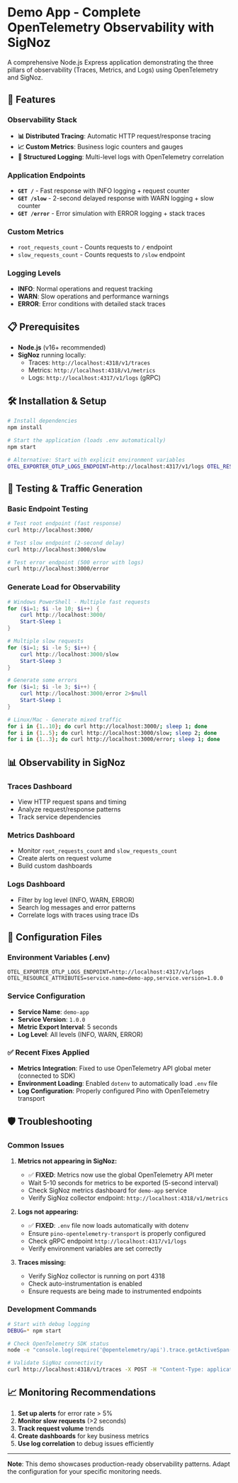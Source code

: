 # Demo App - Complete OpenTelemetry Observability with SigNoz

A comprehensive Node.js Express application demonstrating the three pillars of observability (Traces, Metrics, and Logs) using OpenTelemetry and SigNoz.

## 🚀 Features

### **Observability Stack**
- **📊 Distributed Tracing**: Automatic HTTP request/response tracing
- **📈 Custom Metrics**: Business logic counters and gauges  
- **📝 Structured Logging**: Multi-level logs with OpenTelemetry correlation

### **Application Endpoints**
- **`GET /`** - Fast response with INFO logging + request counter
- **`GET /slow`** - 2-second delayed response with WARN logging + slow counter
- **`GET /error`** - Error simulation with ERROR logging + stack traces

### **Custom Metrics**
- `root_requests_count` - Counts requests to `/` endpoint
- `slow_requests_count` - Counts requests to `/slow` endpoint

### **Logging Levels**
- **INFO**: Normal operations and request tracking
- **WARN**: Slow operations and performance warnings  
- **ERROR**: Error conditions with detailed stack traces

## 📋 Prerequisites

- **Node.js** (v16+ recommended)
- **SigNoz** running locally:
  - Traces: `http://localhost:4318/v1/traces`
  - Metrics: `http://localhost:4318/v1/metrics`  
  - Logs: `http://localhost:4317/v1/logs` (gRPC)

## 🛠️ Installation & Setup

```bash
# Install dependencies
npm install

# Start the application (loads .env automatically)
npm start

# Alternative: Start with explicit environment variables
OTEL_EXPORTER_OTLP_LOGS_ENDPOINT=http://localhost:4317/v1/logs OTEL_RESOURCE_ATTRIBUTES="service.name=demo-app,service.version=1.0.0" npm start
```

## 🧪 Testing & Traffic Generation

### **Basic Endpoint Testing**
```bash
# Test root endpoint (fast response)
curl http://localhost:3000/

# Test slow endpoint (2-second delay)
curl http://localhost:3000/slow

# Test error endpoint (500 error with logs)
curl http://localhost:3000/error
```

### **Generate Load for Observability**
```powershell
# Windows PowerShell - Multiple fast requests
for ($i=1; $i -le 10; $i++) { 
    curl http://localhost:3000/
    Start-Sleep 1 
}

# Multiple slow requests
for ($i=1; $i -le 5; $i++) { 
    curl http://localhost:3000/slow
    Start-Sleep 3 
}

# Generate some errors
for ($i=1; $i -le 3; $i++) { 
    curl http://localhost:3000/error 2>$null
    Start-Sleep 1 
}
```

```bash
# Linux/Mac - Generate mixed traffic
for i in {1..10}; do curl http://localhost:3000/; sleep 1; done
for i in {1..5}; do curl http://localhost:3000/slow; sleep 2; done  
for i in {1..3}; do curl http://localhost:3000/error; sleep 1; done
```

## 📊 Observability in SigNoz

### **Traces Dashboard**
- View HTTP request spans and timing
- Analyze request/response patterns
- Track service dependencies

### **Metrics Dashboard**  
- Monitor `root_requests_count` and `slow_requests_count`
- Create alerts on request volume
- Build custom dashboards

### **Logs Dashboard**
- Filter by log level (INFO, WARN, ERROR)
- Search log messages and error patterns
- Correlate logs with traces using trace IDs

## 🔧 Configuration Files

### **Environment Variables (.env)**
```properties
OTEL_EXPORTER_OTLP_LOGS_ENDPOINT=http://localhost:4317/v1/logs
OTEL_RESOURCE_ATTRIBUTES=service.name=demo-app,service.version=1.0.0
```

### **Service Configuration**
- **Service Name**: `demo-app`
- **Service Version**: `1.0.0`
- **Metric Export Interval**: 5 seconds
- **Log Level**: All levels (INFO, WARN, ERROR)

### **✅ Recent Fixes Applied**
- **Metrics Integration**: Fixed to use OpenTelemetry API global meter (connected to SDK)
- **Environment Loading**: Enabled `dotenv` to automatically load `.env` file
- **Log Configuration**: Properly configured Pino with OpenTelemetry transport

## 🛡️ Troubleshooting

### **Common Issues**

1. **Metrics not appearing in SigNoz:**
   - ✅ **FIXED**: Metrics now use the global OpenTelemetry API meter
   - Wait 5-10 seconds for metrics to be exported (5-second interval)
   - Check SigNoz metrics dashboard for `demo-app` service
   - Verify SigNoz collector endpoint: `http://localhost:4318/v1/metrics`

2. **Logs not appearing:**
   - ✅ **FIXED**: `.env` file now loads automatically with dotenv
   - Ensure `pino-opentelemetry-transport` is properly configured
   - Check gRPC endpoint `http://localhost:4317/v1/logs`
   - Verify environment variables are set correctly

3. **Traces missing:**
   - Verify SigNoz collector is running on port 4318
   - Check auto-instrumentation is enabled
   - Ensure requests are being made to instrumented endpoints

### **Development Commands**
```bash
# Start with debug logging
DEBUG=* npm start

# Check OpenTelemetry SDK status  
node -e "console.log(require('@opentelemetry/api').trace.getActiveSpan())"

# Validate SigNoz connectivity
curl http://localhost:4318/v1/traces -X POST -H "Content-Type: application/json" -d "{}"
```

## 📈 Monitoring Recommendations

1. **Set up alerts** for error rate > 5%
2. **Monitor slow requests** (>2 seconds)
3. **Track request volume** trends
4. **Create dashboards** for key business metrics
5. **Use log correlation** to debug issues efficiently

---

**Note**: This demo showcases production-ready observability patterns. Adapt the configuration for your specific monitoring needs.